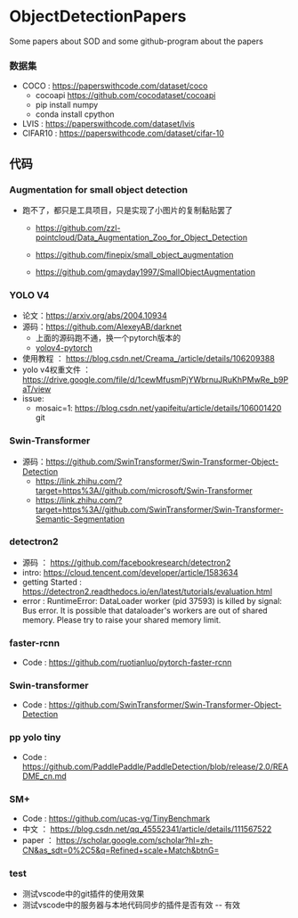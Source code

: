 # ObjectDetectionPapers
Some papers about SOD and some github-program about the papers

### 数据集
- COCO : https://paperswithcode.com/dataset/coco
  - cocoapi https://github.com/cocodataset/cocoapi
  - pip install numpy
  - conda install cpython
- LVIS : https://paperswithcode.com/dataset/lvis
- CIFAR10 : https://paperswithcode.com/dataset/cifar-10
## 代码
### Augmentation for small object detection
  - 跑不了，都只是工具项目，只是实现了小图片的复制黏贴罢了

    - https://github.com/zzl-pointcloud/Data_Augmentation_Zoo_for_Object_Detection

    - https://github.com/finepix/small_object_augmentation

    - https://github.com/gmayday1997/SmallObjectAugmentation

### YOLO V4
- 论文：https://arxiv.org/abs/2004.10934
- 源码：https://github.com/AlexeyAB/darknet
  - 上面的源码跑不通，换一个pytorch版本的
  - [yolov4-pytorch](https://github.com/Tianxiaomo/pytorch-YOLOv4)
- 使用教程 ： https://blog.csdn.net/Creama_/article/details/106209388
- yolo v4权重文件 ： https://drive.google.com/file/d/1cewMfusmPjYWbrnuJRuKhPMwRe_b9PaT/view
- issue:
  - mosaic=1: https://blog.csdn.net/yapifeitu/article/details/106001420
git
### Swin-Transformer
- 源码：https://github.com/SwinTransformer/Swin-Transformer-Object-Detection
  - https://link.zhihu.com/?target=https%3A//github.com/microsoft/Swin-Transformer
  - https://link.zhihu.com/?target=https%3A//github.com/SwinTransformer/Swin-Transformer-Semantic-Segmentation
### detectron2
- 源码 ： https://github.com/facebookresearch/detectron2
- intro: https://cloud.tencent.com/developer/article/1583634
- getting Started : https://detectron2.readthedocs.io/en/latest/tutorials/evaluation.html
- error : RuntimeError: DataLoader worker (pid 37593) is killed by signal: Bus error. It is possible that dataloader's workers are out of shared memory. Please try to raise your shared memory limit.
### faster-rcnn
- Code : https://github.com/ruotianluo/pytorch-faster-rcnn

### Swin-transformer
- Code : https://github.com/SwinTransformer/Swin-Transformer-Object-Detection
### pp yolo tiny
- Code : https://github.com/PaddlePaddle/PaddleDetection/blob/release/2.0/README_cn.md

### SM+
- Code : https://github.com/ucas-vg/TinyBenchmark
- 中文 ： https://blog.csdn.net/qq_45552341/article/details/111567522
- paper ： https://scholar.google.com/scholar?hl=zh-CN&as_sdt=0%2C5&q=Refined+scale+Match&btnG=

### test
- 测试vscode中的git插件的使用效果
- 测试vscode中的服务器与本地代码同步的插件是否有效 -- 有效
